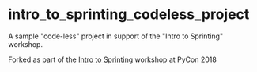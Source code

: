 # intro_to_sprinting_codeless_project
A sample "code-less" project in support of the "Intro to Sprinting" workshop.

Forked as part of the [Intro to Sprinting](https://github.com/chalmerlowe/intro_to_sprinting/) workshop at PyCon 2018
